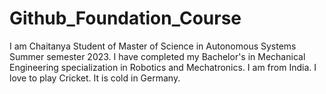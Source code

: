 # Github_Foundation_Course
I am Chaitanya Student of Master of Science in Autonomous Systems Summer semester 2023. I have completed my Bachelor's in Mechanical Engineering specialization in Robotics and Mechatronics. I am from India.
I love to play Cricket.
It is cold in Germany.
